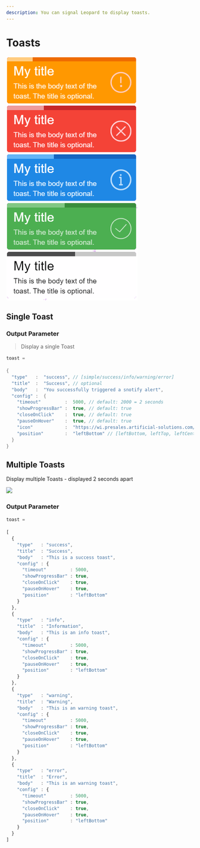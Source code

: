 ```yaml
---
description: You can signal Leopard to display toasts.
---
```


# Toasts



![green = success / blue = info / red = error / orange = warning](../../.gitbook/assets/toast%20%281%29.png)

## Single Toast

### Output Parameter

> Display a single Toast

```groovy
toast = 

{
  "type"   :  "success", // [simple/success/info/warning/error]
  "title"  :  "Success", // optional
  "body"   :  "You successfully triggered a snotify alert",
  "config" :  {
    "timeout"         :  5000, // default: 2000 = 2 seconds
    "showProgressBar" :  true, // default: true
    "closeOnClick"    :  true, // default: true
    "pauseOnHover"    :  true, // default: true
    "icon"            :  "https://wi.presales.artificial-solutions.com/media/bulb.svg", // optional - type already defines icons
    "position"        :  "leftBottom" // [leftBottom, leftTop, leftCenterm rightTop, rightCenter, rightBottom, centerTop, centerCenter, centerBottom]
  }
}
```

## Multiple Toasts

Display multiple Toasts - displayed 2 seconds apart

![](../../.gitbook/assets/toasts-min.gif)

### Output Parameter

```javascript
toast =

[
  {
    "type"   : "success",
    "title"  : "Success",
    "body"   : "This is a success toast",
    "config" : {
      "timeout"         : 5000,
      "showProgressBar" : true,
      "closeOnClick"    : true,
      "pauseOnHover"    : true,
      "position"        : "leftBottom"
    }
  },
  {
    "type"   : "info",
    "title"  : "Information",
    "body"   : "This is an info toast",
    "config" : {
      "timeout"         : 5000,
      "showProgressBar" : true,
      "closeOnClick"    : true,
      "pauseOnHover"    : true,
      "position"        : "leftBottom"
    }
  },
  {
    "type"   : "warning",
    "title"  : "Warning",
    "body"   : "This is an warning toast",
    "config" : {
      "timeout"         : 5000,
      "showProgressBar" : true,
      "closeOnClick"    : true,
      "pauseOnHover"    : true,
      "position"        : "leftBottom"
    }
  },
  {
    "type"   : "error",
    "title"  : "Error",
    "body"   : "This is an warning toast",
    "config" : {
      "timeout"         : 5000,
      "showProgressBar" : true,
      "closeOnClick"    : true,
      "pauseOnHover"    : true,
      "position"        : "leftBottom"
    }
  }
]
```

